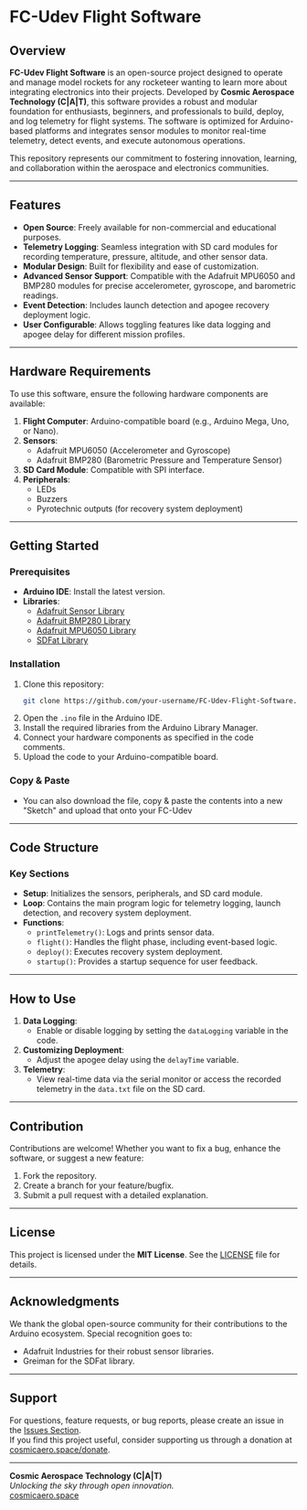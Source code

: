 
# FC-Udev Flight Software

## Overview
**FC-Udev Flight Software** is an open-source project designed to operate and manage model rockets for any rocketeer wanting to learn more about integrating electronics into their projects. Developed by **Cosmic Aerospace Technology (C|A|T)**, this software provides a robust and modular foundation for enthusiasts, beginners, and professionals to build, deploy, and log telemetry for flight systems. The software is optimized for Arduino-based platforms and integrates sensor modules to monitor real-time telemetry, detect events, and execute autonomous operations.

This repository represents our commitment to fostering innovation, learning, and collaboration within the aerospace and electronics communities.

---

## Features
- **Open Source**: Freely available for non-commercial and educational purposes.
- **Telemetry Logging**: Seamless integration with SD card modules for recording temperature, pressure, altitude, and other sensor data.
- **Modular Design**: Built for flexibility and ease of customization.
- **Advanced Sensor Support**: Compatible with the Adafruit MPU6050 and BMP280 modules for precise accelerometer, gyroscope, and barometric readings.
- **Event Detection**: Includes launch detection and apogee recovery deployment logic.
- **User Configurable**: Allows toggling features like data logging and apogee delay for different mission profiles.

---

## Hardware Requirements
To use this software, ensure the following hardware components are available:
1. **Flight Computer**: Arduino-compatible board (e.g., Arduino Mega, Uno, or Nano).
2. **Sensors**:
   - Adafruit MPU6050 (Accelerometer and Gyroscope)
   - Adafruit BMP280 (Barometric Pressure and Temperature Sensor)
3. **SD Card Module**: Compatible with SPI interface.
4. **Peripherals**:
   - LEDs
   - Buzzers
   - Pyrotechnic outputs (for recovery system deployment)

---

## Getting Started
### Prerequisites
- **Arduino IDE**: Install the latest version.
- **Libraries**:
  - [Adafruit Sensor Library](https://github.com/adafruit/Adafruit_Sensor)
  - [Adafruit BMP280 Library](https://github.com/adafruit/Adafruit_BMP280_Library)
  - [Adafruit MPU6050 Library](https://github.com/adafruit/Adafruit_MPU6050)
  - [SDFat Library](https://github.com/greiman/SdFat)

### Installation
1. Clone this repository:
   ```bash
   git clone https://github.com/your-username/FC-Udev-Flight-Software.git
   ```
2. Open the `.ino` file in the Arduino IDE.
3. Install the required libraries from the Arduino Library Manager.
4. Connect your hardware components as specified in the code comments.
5. Upload the code to your Arduino-compatible board.

### Copy & Paste
- You can also download the file, copy & paste the contents into a new "Sketch" and upload that onto your FC-Udev
---

## Code Structure
### Key Sections
- **Setup**: Initializes the sensors, peripherals, and SD card module.
- **Loop**: Contains the main program logic for telemetry logging, launch detection, and recovery system deployment.
- **Functions**:
  - `printTelemetry()`: Logs and prints sensor data.
  - `flight()`: Handles the flight phase, including event-based logic.
  - `deploy()`: Executes recovery system deployment.
  - `startup()`: Provides a startup sequence for user feedback.

---

## How to Use
1. **Data Logging**:
   - Enable or disable logging by setting the `dataLogging` variable in the code.
2. **Customizing Deployment**:
   - Adjust the apogee delay using the `delayTime` variable.
3. **Telemetry**:
   - View real-time data via the serial monitor or access the recorded telemetry in the `data.txt` file on the SD card.

---

## Contribution
Contributions are welcome! Whether you want to fix a bug, enhance the software, or suggest a new feature:
1. Fork the repository.
2. Create a branch for your feature/bugfix.
3. Submit a pull request with a detailed explanation.

---

## License
This project is licensed under the **MIT License**. See the [LICENSE](LICENSE) file for details.

---

## Acknowledgments
We thank the global open-source community for their contributions to the Arduino ecosystem. Special recognition goes to:
- Adafruit Industries for their robust sensor libraries.
- Greiman for the SDFat library.

---

## Support
For questions, feature requests, or bug reports, please create an issue in the [Issues Section](https://github.com/your-username/FC-Udev-Flight-Software/issues).  
If you find this project useful, consider supporting us through a donation at [cosmicaero.space/donate](https://cosmicaero.space/donate).

---

**Cosmic Aerospace Technology (C|A|T)**  
*Unlocking the sky through open innovation.*  
[cosmicaero.space](https://cosmicaero.space)  
